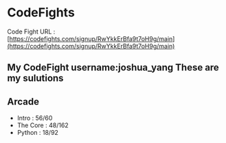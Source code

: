 # CodeFights
Code Fight URL : [https://codefights.com/signup/RwYkkErBfa9t7oH9g/main](https://codefights.com/signup/RwYkkErBfa9t7oH9g/main)

My CodeFight username:joshua_yang
These are my sulutions
---
## Arcade
* Intro : 56/60
* The Core : 48/162
* Python : 18/92 